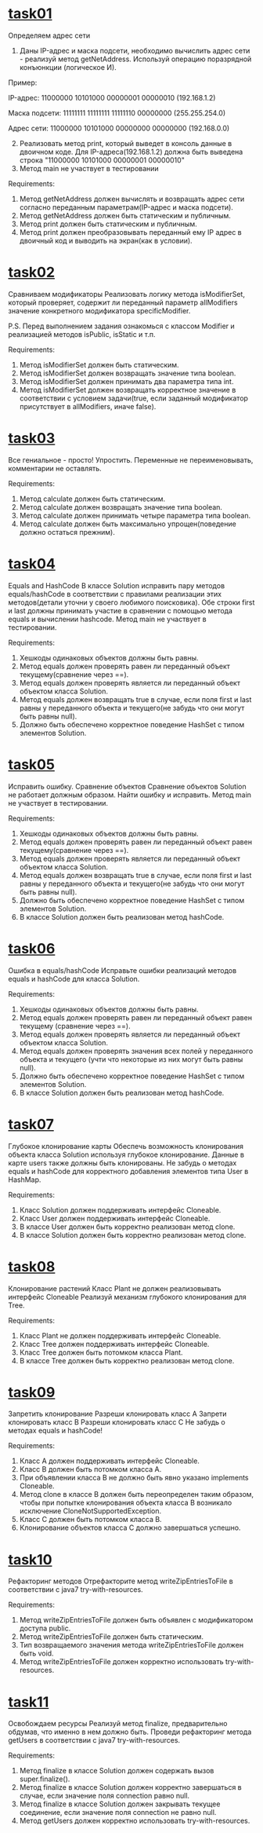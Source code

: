 # [task01](https://github.com/NikitaNasevich/javarush.ru/tree/main/level21/task01)

Определяем адрес сети
1. Даны IP-адрес и маска подсети, необходимо вычислить адрес сети - реализуй метод getNetAddress.
Используй операцию поразрядной конъюнкции (логическое И).

Пример:

IP-адрес: 11000000 10101000 00000001 00000010 (192.168.1.2)

Маска подсети: 11111111 11111111 11111110 00000000 (255.255.254.0)

Адрес сети: 11000000 10101000 00000000 00000000 (192.168.0.0)

2. Реализовать метод print, который выведет в консоль данные в двоичном коде. Для IP-адреса(192.168.1.2)
должна быть выведена строка "11000000 10101000 00000001 00000010"
3. Метод main не участвует в тестировании


Requirements:
1. Метод getNetAddress должен вычислять и возвращать адрес сети согласно переданным параметрам(IP-адрес и маска подсети).
2. Метод getNetAddress должен быть статическим и публичным.
3. Метод print должен быть статическим и публичным.
4. Метод print должен преобразовывать переданный ему IP адрес в двоичный код и выводить на экран(как в условии).

# [task02](https://github.com/NikitaNasevich/javarush.ru/tree/main/level21/task02)

Сравниваем модификаторы
Реализовать логику метода isModifierSet, который проверяет, содержит ли переданный параметр allModifiers значение конкретного модификатора specificModifier.

P.S. Перед выполнением задания ознакомься с классом Modifier и реализацией методов isPublic, isStatic и т.п.


Requirements:
1. Метод isModifierSet должен быть статическим.
2. Метод isModifierSet должен возвращать значение типа boolean.
3. Метод isModifierSet должен принимать два параметра типа int.
4. Метод isModifierSet должен возвращать корректное значение в соответствии с условием задачи(true, если заданный модификатор присутствует в allModifiers, иначе false).

# [task03](https://github.com/NikitaNasevich/javarush.ru/tree/main/level21/task03)

Все гениальное - просто!
Упростить. Переменные не переименовывать, комментарии не оставлять.


Requirements:
1. Метод calculate должен быть статическим.
2. Метод calculate должен возвращать значение типа boolean.
3. Метод calculate должен принимать четыре параметра типа boolean.
4. Метод calculate должен быть максимально упрощен(поведение должно остаться прежним).

# [task04](https://github.com/NikitaNasevich/javarush.ru/tree/main/level21/task04)

Equals and HashCode
В классе Solution исправить пару методов equals/hashCode в соответствии с правилами реализации этих методов(детали уточни у своего любимого поисковика).
Обе строки first и last должны принимать участие в сравнении с помощью метода equals и вычислении hashcode.
Метод main не участвует в тестировании.


Requirements:
1. Хешкоды одинаковых объектов должны быть равны.
2. Метод equals должен проверять равен ли переданный объект текущему(сравнение через ==).
3. Метод equals должен проверять является ли переданный объект объектом класса Solution.
4. Метод equals должен возвращать true в случае, если поля first и last равны у переданного объекта и текущего(не забудь что они могут быть равны null).
5. Должно быть обеспечено корректное поведение HashSet с типом элементов Solution.

# [task05](https://github.com/NikitaNasevich/javarush.ru/tree/main/level21/task05)

Исправить ошибку. Сравнение объектов
Сравнение объектов Solution не работает должным образом. Найти ошибку и исправить.
Метод main не участвует в тестировании.


Requirements:
1. Хешкоды одинаковых объектов должны быть равны.
2. Метод equals должен проверять равен ли переданный объект равен текущему(сравнение через ==).
3. Метод equals должен проверять является ли переданный объект объектом класса Solution.
4. Метод equals должен возвращать true в случае, если поля first и last равны у переданного объекта и текущего(не забудь что они могут быть равны null).
5. Должно быть обеспечено корректное поведение HashSet с типом элементов Solution.
6. В классе Solution должен быть реализован метод hashCode.

# [task06](https://github.com/NikitaNasevich/javarush.ru/tree/main/level21/task06)

Ошибка в equals/hashCode
Исправьте ошибки реализаций методов equals и hashCode для класса Solution.


Requirements:
1. Хешкоды одинаковых объектов должны быть равны.
2. Метод equals должен проверять равен ли переданный объект равен текущему (сравнение через ==).
3. Метод equals должен проверять является ли переданный объект объектом класса Solution.
4. Метод equals должен проверять значения всех полей у переданного объекта и текущего (учти что некоторые из них могут быть равны null).
5. Должно быть обеспечено корректное поведение HashSet с типом элементов Solution.
6. В классе Solution должен быть реализован метод hashCode.

# [task07](https://github.com/NikitaNasevich/javarush.ru/tree/main/level21/task07)

Глубокое клонирование карты
Обеспечь возможность клонирования объекта класса Solution используя глубокое клонирование.
Данные в карте users также должны быть клонированы.
Не забудь о методах equals и hashCode для корректного добавления элементов типа User в HashMap.


Requirements:
1. Класс Solution должен поддерживать интерфейс Cloneable.
2. Класс User должен поддерживать интерфейс Cloneable.
3. В классе User должен быть корректно реализован метод clone.
4. В классе Solution должен быть корректно реализован метод clone.

# [task08](https://github.com/NikitaNasevich/javarush.ru/tree/main/level21/task08)

Клонирование растений
Класс Plant не должен реализовывать интерфейс Cloneable
Реализуй механизм глубокого клонирования для Tree.


Requirements:
1. Класс Plant не должен поддерживать интерфейс Cloneable.
2. Класс Tree должен поддерживать интерфейс Cloneable.
3. Класс Tree должен быть потомком класса Plant.
4. В классе Tree должен быть корректно реализован метод clone.

# [task09](https://github.com/NikitaNasevich/javarush.ru/tree/main/level21/task09)

Запретить клонирование
Разреши клонировать класс А
Запрети клонировать класс B
Разреши клонировать класс C
Не забудь о методах equals и hashCode!


Requirements:
1. Класс A должен поддерживать интерфейс Cloneable.
2. Класс B должен быть потомком класса A.
3. При объявлении класса B не должно быть явно указано implements Cloneable.
4. Метод clone в классе B должен быть переопределен таким образом, чтобы при попытке клонирования объекта класса B возникало исключение CloneNotSupportedException.
5. Класс C должен быть потомком класса B.
6. Клонирование объектов класса C должно завершаться успешно.

# [task10](https://github.com/NikitaNasevich/javarush.ru/tree/main/level21/task10)

Рефакторинг методов
Отрефакторите метод writeZipEntriesToFile в соответствии с java7 try-with-resources.


Requirements:
1. Метод writeZipEntriesToFile должен быть объявлен с модификатором доступа public.
2. Метод writeZipEntriesToFile должен быть статическим.
3. Тип возвращаемого значения метода writeZipEntriesToFile должен быть void.
4. Метод writeZipEntriesToFile должен корректно использовать try-with-resources.

# [task11](https://github.com/NikitaNasevich/javarush.ru/tree/main/level21/task11)

Освобождаем ресурсы
Реализуй метод finalize, предварительно обдумав, что именно в нем должно быть.
Проведи рефакторинг метода getUsers в соответствии с java7 try-with-resources.


Requirements:
1. Метод finalize в классе Solution должен содержать вызов super.finalize().
2. Метод finalize в классе Solution должен корректно завершаться в случае, если значение поля connection равно null.
3. Метод finalize в классе Solution должен закрывать текущее соединение, если значение поля connection не равно null.
4. Метод getUsers должен корректно использовать try-with-resources.
